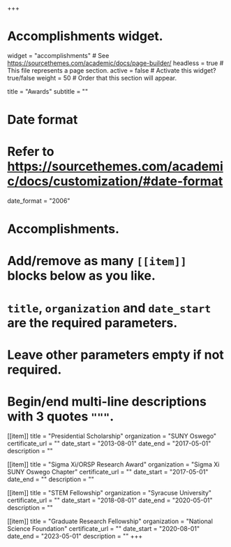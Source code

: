 +++
# Accomplishments widget.
widget = "accomplishments"  # See https://sourcethemes.com/academic/docs/page-builder/
headless = true  # This file represents a page section.
active = false  # Activate this widget? true/false
weight = 50  # Order that this section will appear.

title = "Awards"
subtitle = ""

# Date format
#   Refer to https://sourcethemes.com/academic/docs/customization/#date-format
date_format = "2006"

# Accomplishments.
#   Add/remove as many `[[item]]` blocks below as you like.
#   `title`, `organization` and `date_start` are the required parameters.
#   Leave other parameters empty if not required.
#   Begin/end multi-line descriptions with 3 quotes `"""`.

[[item]]
  title = "Presidential Scholarship"
  organization = "SUNY Oswego"
  certificate_url = ""
  date_start = "2013-08-01"
  date_end = "2017-05-01"
  description = ""

[[item]]
  title = "Sigma Xi/ORSP Research Award"
  organization = "Sigma Xi SUNY Oswego Chapter"
  certificate_url = ""
  date_start = "2017-05-01"
  date_end = ""
  description = ""

[[item]]
  title = "STEM Fellowship"
  organization = "Syracuse University"
  certificate_url = ""
  date_start = "2018-08-01"
  date_end = "2020-05-01"
  description = ""

[[item]]
  title = "Graduate Research Fellowship"
  organization = "National Science Foundation"
  certificate_url = ""
  date_start = "2020-08-01"
  date_end = "2023-05-01"
  description = ""
+++

